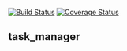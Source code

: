 [![Build Status](https://img.shields.io/endpoint.svg?url=https%3A%2F%2Factions-badge.atrox.dev%2FTimofeiN%2Ftask_manager%2Fbadge%3Fref%3Dfeature%252Fgithub_actions&style=flat)](https://actions-badge.atrox.dev/TimofeiN/task_manager/goto?ref=feature%2Fgithub_actions)
[![Coverage Status](https://coveralls.io/repos/github/TimofeiN/task_manager/badge.svg?branch=)](https://coveralls.io/github/TimofeiN/task_manager?branch=)
## task_manager
